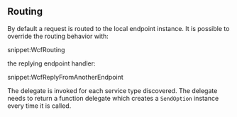 
## Routing

By default a request is routed to the local endpoint instance. It is possible to override the routing behavior with:

snippet:WcfRouting

the replying endpoint handler:

snippet:WcfReplyFromAnotherEndpoint

The delegate is invoked for each service type discovered. The delegate needs to return a function delegate which creates a `SendOption` instance every time it is called.